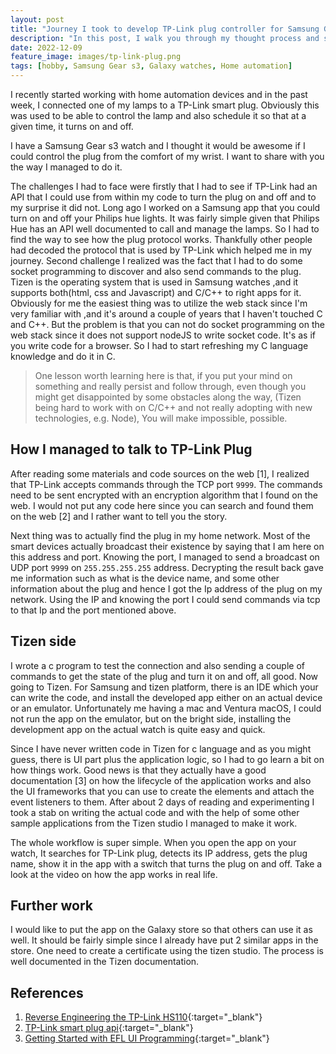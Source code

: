 ```yaml
---
layout: post
title: "Journey I took to develop TP-Link plug controller for Samsung Galaxy watches"
description: "In this post, I walk you through my thought process and system and coding to make it work."
date: 2022-12-09
feature_image: images/tp-link-plug.png
tags: [hobby, Samsung Gear s3, Galaxy watches, Home automation]
---
```


I recently started working with home automation devices and in the past week, I connected one of my lamps to a TP-Link smart plug. Obviously this was used to be able to control the lamp and also schedule it so that at a given time, it turns on and off.

I have a Samsung Gear s3 watch and I thought it would be awesome if I could control the plug from the comfort of my wrist. I want to share with you the way I managed to do it.

<!--more-->
The challenges I had to face were firstly that I had to see if TP-Link had an API that I could use from within my code to turn the plug on and off and to my surprise it did not. Long ago I worked on a Samsung app 
that you could turn on and off your Philips hue lights. It was fairly simple given that Philips Hue has an API well documented to call and manage the lamps. So I had to find the way to see how the plug protocol works.
Thankfully other people had decoded the protocol that is used by TP-Link which helped me in my journey. Second challenge I realized was the fact that I had to do some socket programming to discover and also send commands to the plug.
Tizen is the operating system that is used in Samsung watches ,and it supports both(html, css and Javascript) and C/C++ to right apps for it. Obviously for me the easiest thing was to utilize the web stack since I'm very familiar with ,and it's around a couple of years that I haven't touched C and C++. But the problem is that you can not do socket programming on the web stack since it does not support nodeJS to write socket code. It's as if you write code for a browser.
So I had to start refreshing my C language knowledge and do it in C.

> One lesson worth learning here is that, if you put your mind on something and really persist and follow through, even though you might get disappointed by some obstacles along the way,
>  (Tizen being hard to work with on C/C++ and not really adopting with new technologies, e.g. Node), You will make impossible, possible.


## How I managed to talk to TP-Link Plug
After reading some materials and code sources on the web [1], I realized that TP-Link accepts commands through the TCP port `9999`. The commands need to be sent encrypted with an encryption algorithm that I found on the web.
I would not put any code here since you can search and found them on the web [2] and I rather want to tell you the story.

Next thing was to actually find the plug in my home network. Most of the smart devices actually broadcast their existence by saying that I am here on this address and port. Knowing the port,
I managed to send a broadcast on UDP port `9999` on `255.255.255.255` address. Decrypting the result back gave me information such as what is the device name, and some other information about the plug and hence I got the Ip address of the plug on my network.
Using the IP and knowing the port I could send commands via tcp to that Ip and the port mentioned above.

## Tizen side
I wrote a c program to test the connection and also sending a couple of commands to get the state of the plug and turn it on and off, all good. Now going to Tizen. For Samsung and tizen platform,
 there is an IDE which your can write the code, and install the developed app either on an actual device or an emulator. Unfortunately me having a mac and Ventura macOS, I could not run the app 
on the emulator, but on the bright side, installing the development app on the actual watch is quite easy and quick.

Since I have never written code in Tizen for c language and as you might guess, there is UI part plus the application logic, so I had to go learn a bit on how things work. Good news is that 
they actually have a good documentation [3] on how the lifecycle of the application works and also the UI frameworks that you can use to create the elements and attach the event listeners to them.
After about 2 days of reading and experimenting I took a stab on writing the actual code and with the help of some other sample applications from the Tizen studio I managed to make it work.

The whole workflow is super simple. When you open the app on your watch, It searches for TP-Link plug, detects its IP address, gets the plug name, show it in the app with a switch that turns the plug on and off.
Take a look at the video on how the app works in real life.

## Further work
I would like to put the app on the Galaxy store so that others can use it as well. It should be fairly simple since I already have put 2 similar apps in the store. One need to create a certificate using
the tizen studio. The process is well documented in the Tizen documentation.
## References
1. [Reverse Engineering the TP-Link HS110](https://www.softscheck.com/en/blog/tp-link-reverse-engineering/){:target="_blank"}
2. [TP-Link smart plug api](https://github.com/BobNisco/tplink-smartplug-api){:target="_blank"}
3. [Getting Started with EFL UI Programming](https://docs.tizen.org/application/native/guides/ui/efl/getting-started/){:target="_blank"}
